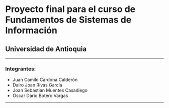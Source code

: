 # Proyecto final para el curso de Fundamentos de Sistemas de Información

## Universidad de Antioquia

---

### Integrantes:

- Juan Camilo Cardona Calderón
- Dairo Joan Rivas García
- Joan Sebastian Muentes Casadiego
- Oscar Dario Botero Vargas

---
